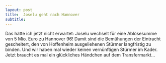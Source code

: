 ```yaml
---
layout: post
title:  Joselu geht nach Hannover
subtitle:  
---
```


Das hätte ich jetzt nicht erwartet: Joselu wechselt für eine Ablösesumme von 5 Mio. Euro zu Hannover 96! Damit sind die Bemühungen der Eintracht gescheitert, den von Hoffenheim ausgeliehenen Stürmer langfristig zu binden. Und wir haben mal wieder keinen vernünftigen Stürmer im Kader. Jetzt braucht es mal ein glückliches Händchen auf dem Transfermarkt...


